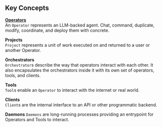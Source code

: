 ## Key Concepts
**[Operators](operators.md)**  
An `Operator` represents an LLM-backed agent. Chat, command, duplicate, modify, coordinate, and deploy them with concrete. 

**Projects**  
`Project` represents a unit of work executed on and returned to a user or another Operator.

**Orchestrators**  
`Orchestrator`s describe the way that operators interact with each other. It also encapsulates the orchestrators inside it with its own set of operators, tools, and clients.

**Tools**  
`Tool`s enable an `Operator` to interact with the internet or real world.

**Clients**  
`Client`s are the internal interface to an API or other programmatic backend.

**Daemons**
`Daemons` are long-running processes providing an entrypoint for Operators and Tools to interact.
